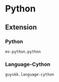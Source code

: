 # Python

## Extension

### Python

`ms-python.python`

### Language-Cython

`guyskk.language-cython`

